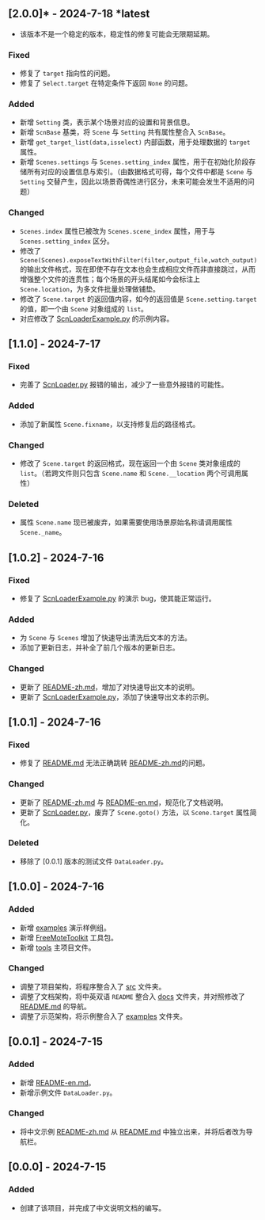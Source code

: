 ## [2.0.0]* - 2024-7-18 ***latest**
* 该版本不是一个稳定的版本，稳定性的修复可能会无限期延期。
### Fixed
- 修复了 ``target`` 指向性的问题。
- 修复了 ``Select.target`` 在特定条件下返回 ``None`` 的问题。

### Added
- 新增 ``Setting`` 类，表示某个场景对应的设置和背景信息。
- 新增 ``ScnBase`` 基类，将 ``Scene`` 与 ``Setting`` 共有属性整合入 ``ScnBase``。
- 新增 ``get_target_list(data,isselect)`` 内部函数，用于处理数据的 ``target`` 属性。
- 新增 ``Scenes.settings`` 与 ``Scenes.setting_index`` 属性，用于在初始化阶段存储所有对应的设置信息与索引。（由数据格式可得，每个文件中都是 ``Scene`` 与 ``Setting`` 交替产生，因此以场景奇偶性进行区分，未来可能会发生不适用的问题）

### Changed
- ``Scenes.index`` 属性已被改为 ``Scenes.scene_index`` 属性，用于与 ``Scenes.setting_index`` 区分。
- 修改了 ``Scene(Scenes).exposeTextWithFilter(filter,output_file,watch_output)`` 的输出文件格式，现在即使不存在文本也会生成相应文件而非直接跳过，从而增强整个文件的连贯性；每个场景的开头结尾如今会标注上 ``Scene.location``，为多文件批量处理做铺垫。
- 修改了 ``Scene.target`` 的返回值内容，如今的返回值是 ``Scene.setting.target`` 的值，即一个由 ``Scene`` 对象组成的 ``list``。
- 对应修改了 [ScnLoaderExample.py](../examples/ScnLoaderExample.py) 的示例内容。


## [1.1.0] - 2024-7-17
### Fixed
- 完善了 [ScnLoader.py](../src/tools/ScnLoader.py) 报错的输出，减少了一些意外报错的可能性。

### Added
- 添加了新属性 ``Scene.fixname``，以支持修复后的路径格式。

### Changed
- 修改了 ``Scene.target`` 的返回格式，现在返回一个由 ``Scene`` 类对象组成的 ``list``。（若跨文件则只包含 ``Scene.name`` 和 ``Scene.__location`` 两个可调用属性）

### Deleted
- 属性 ``Scene.name`` 现已被废弃，如果需要使用场景原始名称请调用属性 ``Scene._name``。


## [1.0.2] - 2024-7-16
### Fixed
- 修复了 [ScnLoaderExample.py](../examples/ScnLoaderExample.py) 的演示 bug，使其能正常运行。

### Added
- 为 ``Scene`` 与 ``Scenes`` 增加了快速导出清洗后文本的方法。
- 添加了更新日志，并补全了前几个版本的更新日志。

### Changed
- 更新了 [README-zh.md](README-zh.md)，增加了对快速导出文本的说明。
- 更新了 [ScnLoaderExample.py](../examples/ScnLoaderExample.py)，添加了快速导出文本的示例。


## [1.0.1] - 2024-7-16
### Fixed
- 修复了 [README.md](../README.md) 无法正确跳转 [README-zh.md](README-zh.md)的问题。

### Changed
- 更新了 [README-zh.md](README-zh.md) 与 [README-en.md](README-en.md)，规范化了文档说明。
- 更新了 [ScnLoader.py](../src/tools/ScnLoader.py)，废弃了 ``Scene.goto()`` 方法，以 ``Scene.target`` 属性简化。

### Deleted
- 移除了 [0.0.1] 版本的测试文件 ``DataLoader.py``。


## [1.0.0] - 2024-7-16
### Added
- 新增 [examples](../examples) 演示样例组。
- 新增 [FreeMoteToolkit](../src/FreeMoteToolkit) 工具包。
- 新增 [tools](../src/tools) 主项目文件。

### Changed
- 调整了项目架构，将程序整合入了 [src](../src) 文件夹。
- 调整了文档架构，将中英双语 ``README`` 整合入 [docs](../docs) 文件夹，并对照修改了 [README.md](../README.md) 的导航。
- 调整了示范架构，将示例整合入了 [examples](../examples) 文件夹。


## [0.0.1] - 2024-7-15
### Added
- 新增 [README-en.md](README-en.md)。
- 新增示例文件 ``DataLoader.py``。

### Changed
- 将中文示例 [README-zh.md](README-zh.md) 从 [README.md](../README.md) 中独立出来，并将后者改为导航栏。


## [0.0.0] - 2024-7-15
### Added
- 创建了该项目，并完成了中文说明文档的编写。